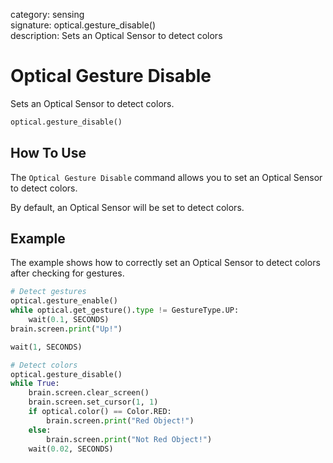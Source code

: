 category: sensing  
signature: optical.gesture_disable()  
description: Sets an Optical Sensor to detect colors  


# Optical Gesture Disable

Sets an Optical Sensor to detect colors.

```python
optical.gesture_disable()
```

## How To Use

The `Optical Gesture Disable` command allows you to set an Optical Sensor to detect colors.

By default, an Optical Sensor will be set to detect colors.

## Example

The example shows how to correctly set an Optical Sensor to detect colors after checking for gestures.

```python
# Detect gestures
optical.gesture_enable()
while optical.get_gesture().type != GestureType.UP:
    wait(0.1, SECONDS)
brain.screen.print("Up!")

wait(1, SECONDS)

# Detect colors
optical.gesture_disable()
while True:
    brain.screen.clear_screen()
    brain.screen.set_cursor(1, 1)
    if optical.color() == Color.RED:
        brain.screen.print("Red Object!")
    else:
        brain.screen.print("Not Red Object!")
    wait(0.02, SECONDS)

```

<advanced>
</advanced>